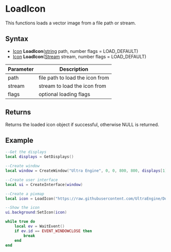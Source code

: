 # LoadIcon

This functions loads a vector image from a file path or stream.

## Syntax

- [Icon](Icon.md) **LoadIcon**([string](https://www.lua.org/manual/5.4/manual.html#6.4) path, number flags = LOAD_DEFAULT)
- [Icon](Icon.md) **LoadIcon**([Stream](Stream.md) stream, number flags = LOAD_DEFAULT)

| Parameter | Description |
|---|---|
| path | file path to load the icon from |
| stream | stream to load the icon from |
| flags | optional loading flags |

## Returns

Returns the loaded icon object if successful, otherwise NULL is returned.

## Example

```lua
--Get the displays
local displays = GetDisplays()

--Create window
local window = CreateWindow("Ultra Engine", 0, 0, 800, 800, displays[1])

--Create user interface
local ui = CreateInterface(window)

--Create a pixmap
local icon = LoadIcon("https://raw.githubusercontent.com/UltraEngine/Documentation/master/Assets/Materials/Logos/23.svg")

--Show the icon
ui.background:SetIcon(icon)

while true do
    local ev = WaitEvent()
    if ev.id == EVENT_WINDOWCLOSE then
        break
    end
end
```
